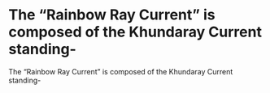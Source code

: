 # The “Rainbow Ray Current” is composed of the Khundaray Current  standing-

The “Rainbow Ray Current” is composed of the Khundaray Current  standing-